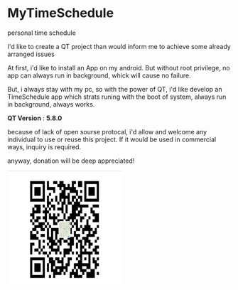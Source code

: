 # MyTimeSchedule
personal time schedule

I'd like to create a QT project than would inform me to achieve some already arranged issues

At first, i'd like to install an App on my android. But without root privilege, no app can always run in background, whick will cause no failure.

But, i always stay with my pc, so with the power of QT, i'd like develop an TimeSchedule app which strats runing with the boot of system, always run in background, always works.

**QT Version** : **5.8.0**


because of lack of open sourse protocal, i'd allow and welcome any individual to use or reuse this project. If it would be used in commercial ways, inquiry is required.

anyway, donation will be deep appreciated!

<img src="./zhifubao_erweima.jpg" width=256 height=256 />

